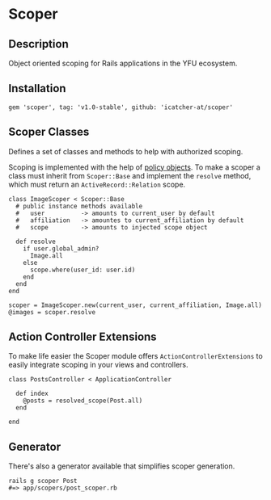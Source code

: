 # Scoper

## Description
Object oriented scoping for Rails applications in the YFU ecosystem.

## Installation

    gem 'scoper', tag: 'v1.0-stable', github: 'icatcher-at/scoper'

## Scoper Classes

Defines a set of classes and methods to help with authorized scoping.

Scoping is implemented with the help of [policy objects][1]. To make a scoper a class must inherit from `Scoper::Base` and implement the `resolve` method,
which must return an `ActiveRecord::Relation` scope.

    class ImageScoper < Scoper::Base
      # public instance methods available
      #   user          -> amounts to current_user by default
      #   affiliation   -> amountes to current_affiliation by default
      #   scope         -> amounts to injected scope object

      def resolve
        if user.global_admin?
          Image.all
        else
          scope.where(user_id: user.id)
        end
      end
    end
    
    scoper = ImageScoper.new(current_user, current_affiliation, Image.all)
    @images = scoper.resolve

## Action Controller Extensions

To make life easier the Scoper module offers `ActionControllerExtensions` to easily integrate scoping in your views and controllers.

    class PostsController < ApplicationController
    
      def index
        @posts = resolved_scope(Post.all)
      end
  
    end
    
## Generator

There's also a generator available that simplifies scoper generation.

    rails g scoper Post
    #=> app/scopers/post_scoper.rb


[1]: http://eng.joingrouper.com/blog/2014/03/20/rails-the-missing-parts-policies/